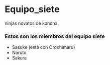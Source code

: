 # Equipo_siete
ninjas novatos de konoha

### Estos son los miembros del equipo siete
- Sasuke (está con Orochimaru)
- Naruto
- Sakura

